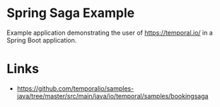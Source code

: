 # Spring Saga Example

Example application demonstrating the user of https://temporal.io/ in a Spring Boot application.

# Links

* https://github.com/temporalio/samples-java/tree/master/src/main/java/io/temporal/samples/bookingsaga
